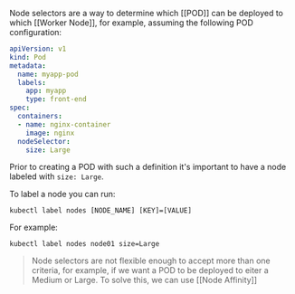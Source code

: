 Node selectors are a way to determine which [[POD]] can be deployed to which [[Worker Node]], for example, assuming the following POD configuration:

```yaml
apiVersion: v1
kind: Pod
metadata:
  name: myapp-pod
  labels:
    app: myapp
    type: front-end
spec:
  containers:
  - name: nginx-container
    image: nginx
  nodeSelector:
    size: Large
```

Prior to creating a POD with such a definition it's important to have a node labeled with `size: Large`.

To label a node you can run:

`kubectl label nodes [NODE_NAME] [KEY]=[VALUE]`

For example:

`kubectl label nodes node01 size=Large`

> Node selectors are not flexible enough to accept more than  one criteria, for example, if we want a POD to be deployed to eiter a Medium or Large. To solve this, we can use [[Node Affinity]]